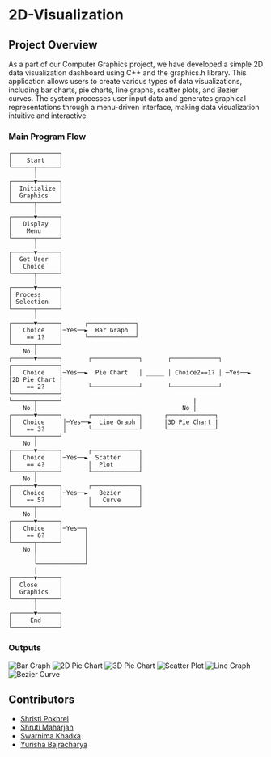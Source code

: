 # 2D-Visualization
## Project Overview
As a part of our Computer Graphics project, we have developed a simple 2D data visualization dashboard using C++ and the graphics.h library. This application allows users to create various types of data visualizations, including bar charts, pie charts, line graphs, scatter plots, and Bezier curves. The system processes user input data and generates graphical representations through a menu-driven interface, making data visualization intuitive and interactive.

### Main Program Flow
```
┌─────────────┐
│    Start    │
└──────┬──────┘
       │
┌──────▼──────┐
│  Initialize │
│  Graphics   │
└──────┬──────┘
       │
┌──────▼──────┐
│   Display   │
│    Menu     │
└──────┬──────┘
       │
┌──────▼──────┐
│  Get User   │
│   Choice    │
└──────┬──────┘
       │
┌──────▼──────┐
│ Process     │
│ Selection   │
└──────┬──────┘
       │
┌──────▼──────┐      ┌─────────────┐
│   Choice    │─Yes──►  Bar Graph  │
│    == 1?    │      └─────────────┘
└──────┬──────┘
    No │
┌──────▼──────┐       ┌─────────────┐       ┌─────────────┐         ┌─────────────┐
│   Choice    │─Yes──►  Pie Chart   │ _____ │ Choice2==1? │ ─Yes──► |2D Pie Chart |
│    == 2?    │       └─────────────┘       └─────────────┘         └─────────────┘
└──────┬──────┘                                    |
    No │                                        No │
┌──────▼──────┐       ┌─────────────┐      ┌─────────────┐
│   Choice     │─Yes──►  Line Graph │      |3D Pie Chart |
│    == 3?     │      └─────────────┘      └─────────────┘
└──────┬──────┘
    No │
┌──────▼──────┐       ┌─────────────┐
│   Choice    │─Yes──►  Scatter     │
│    == 4?    │       │  Plot       │
└──────┬──────┘       └─────────────┘
    No │
┌──────▼──────┐       ┌─────────────┐
│   Choice    │─Yes──►   Bezier     │
│    == 5?    │       │   Curve     │
└──────┬──────┘       └─────────────┘
    No │
┌──────▼──────┐
│   Choice    │─Yes──┐
│    == 6?    │      │
└──────┬──────┘      │
    No │             │
       │             │
       └─────────────┘
       │
┌──────▼──────┐
│  Close      │
│  Graphics   │
└──────┬──────┘
       │
┌──────▼──────┐
│     End     │
└─────────────┘
```
### Outputs
![Bar Graph](images/bargraph.png)
![2D Pie Chart](images/2dpie.png)
![3D Pie Chart](images/3dpie.png)
![Scatter Plot](images/scatter.png)
![Line Graph](images/linegraph.png)
![Bezier Curve](images/bezier.png)
## Contributors

- [Shristi Pokhrel](https://github.com/Shri-29)
- [Shruti Maharjan](https://github.com/shruti-1007)
- [Swarnima Khadka](https://github.com/Swarnima-Khadka1)
- [Yurisha Bajracharya](https://github.com/yurisha-bajracharya)
